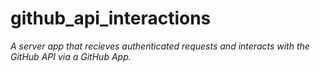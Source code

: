 # github_api_interactions

*A server app that recieves authenticated requests and interacts with the GitHub API via a GitHub App.*
